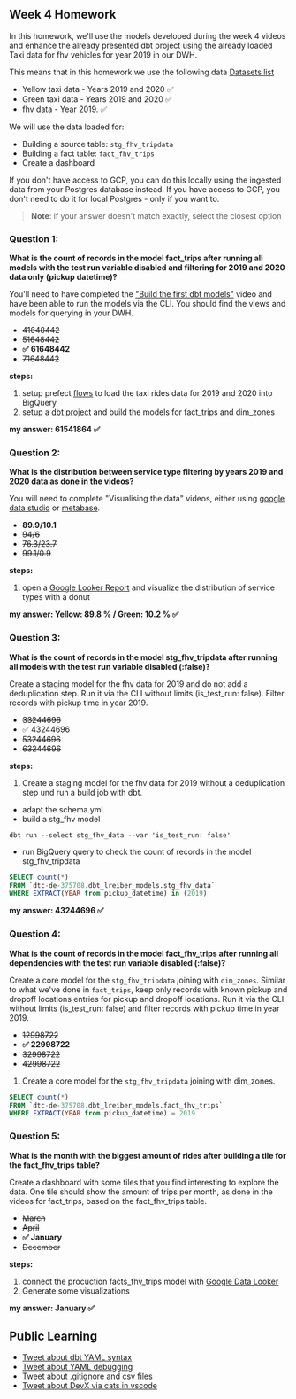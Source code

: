 ## Week 4 Homework 

In this homework, we'll use the models developed during the week 4 videos and enhance the already presented dbt project using the already loaded Taxi data for fhv vehicles for year 2019 in our DWH.

This means that in this homework we use the following data [Datasets list](https://github.com/DataTalksClub/nyc-tlc-data/)
* Yellow taxi data - Years 2019 and 2020 ✅
* Green taxi data - Years 2019 and 2020 ✅
* fhv data - Year 2019. ✅

We will use the data loaded for:

* Building a source table: `stg_fhv_tripdata`
* Building a fact table: `fact_fhv_trips`
* Create a dashboard 

If you don't have access to GCP, you can do this locally using the ingested data from your Postgres database
instead. If you have access to GCP, you don't need to do it for local Postgres -
only if you want to.

> **Note**: if your answer doesn't match exactly, select the closest option 

### Question 1: 

**What is the count of records in the model fact_trips after running all models with the test run variable disabled and filtering for 2019 and 2020 data only (pickup datetime)?** 

You'll need to have completed the ["Build the first dbt models"](https://www.youtube.com/watch?v=UVI30Vxzd6c) video and have been able to run the models via the CLI. 
You should find the views and models for querying in your DWH.

- ~~41648442~~
- ~~51648442~~
- **✅ 61648442**
- ~~71648442~~

**steps:**
1. setup prefect [flows](flows/taxi-flow-factory_gcs-to-bq.py) to load the taxi rides data for 2019 and 2020 into BigQuery
2. setup a [dbt project](ny_taxi_rides_project/dbt_project.yml) and build the models for fact_trips and dim_zones


**my answer: 61541864 ✅**


### Question 2: 

**What is the distribution between service type filtering by years 2019 and 2020 data as done in the videos?**

You will need to complete "Visualising the data" videos, either using [google data studio](https://www.youtube.com/watch?v=39nLTs74A3E) or [metabase](https://www.youtube.com/watch?v=BnLkrA7a6gM). 

- **89.9/10.1**
- ~~94/6~~
- ~~76.3/23.7~~
- ~~99.1/0.9~~

**steps:**

1. open a [Google Looker Report](https://lookerstudio.google.com/reporting/c6e2f62d-8d0d-456c-8b57-501769a13f96) and visualize the distribution of service types with a donut 

**my answer: Yellow: 89.8 % / Green: 10.2 % ✅**

### Question 3: 

**What is the count of records in the model stg_fhv_tripdata after running all models with the test run variable disabled (:false)?**  

Create a staging model for the fhv data for 2019 and do not add a deduplication step. Run it via the CLI without limits (is_test_run: false).
Filter records with pickup time in year 2019.

- ~~33244696~~
- ✅ 43244696
- ~~53244696~~
- ~~63244696~~

**steps:**

1. Create a staging model for the fhv data for 2019 without a deduplication step und run a build job with dbt.

- adapt the schema.yml
- build a stg_fhv model
```
dbt run --select stg_fhv_data --var 'is_test_run: false'
```

- run BigQuery query to check the count of records in the model stg_fhv_tripdata
```sql
SELECT count(*)
FROM `dtc-de-375708.dbt_lreiber_models.stg_fhv_data`
WHERE EXTRACT(YEAR from pickup_datetime) in (2019)
```

**my answer: 43244696 ✅**

### Question 4: 

**What is the count of records in the model fact_fhv_trips after running all dependencies with the test run variable disabled (:false)?**  

Create a core model for the `stg_fhv_tripdata` joining with `dim_zones`.
Similar to what we've done in `fact_trips`, keep only records with known pickup and dropoff locations entries for pickup and dropoff locations. 
Run it via the CLI without limits (is_test_run: false) and filter records with pickup time in year 2019.

- ~~12998722~~
- **✅ 22998722**
- ~~32998722~~
- ~~42998722~~


1. Create a core model for the `stg_fhv_tripdata` joining with dim_zones.

```sql
SELECT count(*)
FROM `dtc-de-375708.dbt_lreiber_models.fact_fhv_trips` 
WHERE EXTRACT(YEAR from pickup_datetime) = 2019
```


### Question 5: 

**What is the month with the biggest amount of rides after building a tile for the fact_fhv_trips table?**

Create a dashboard with some tiles that you find interesting to explore the data. One tile should show the amount of trips per month, as done in the videos for fact_trips, based on the fact_fhv_trips table.

- ~~March~~
- ~~April~~
- **✅ January**
- ~~December~~

**steps:**

1. connect the procuction facts_fhv_trips model with [Google Data Looker](https://lookerstudio.google.com/reporting/3c92be27-5fb5-4c15-a6d7-3596283f634e)
2. Generate some visualizations
   
**my answer: January ✅**

## Public Learning

- [Tweet about dbt YAML syntax](https://twitter.com/lisa_reiber/status/1628424594099929090?s=20)
- [Tweet about YAML debugging](https://twitter.com/lisa_reiber/status/1629060305522229248?s=20)
- [Tweet about .gitignore and csv files](https://twitter.com/lisa_reiber/status/1628748198801035270?s=20)
- [Tweet about DevX via cats in vscode](https://twitter.com/lisa_reiber/status/1626595506695839754?s=20)
